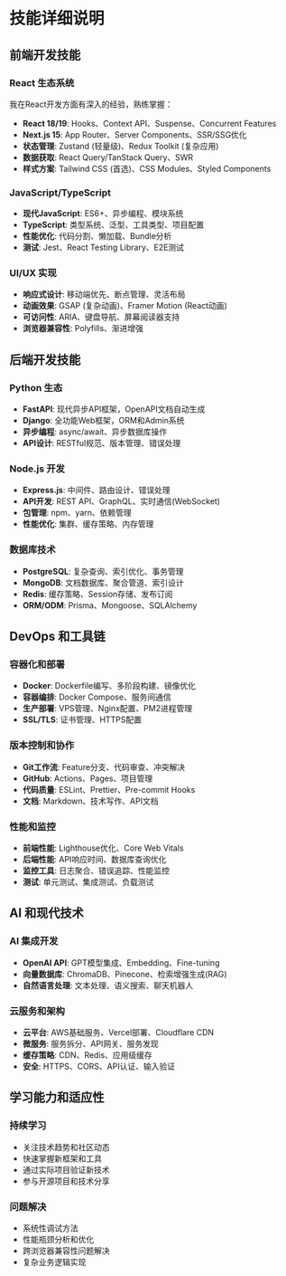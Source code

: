 # 技能详细说明

## 前端开发技能

### React 生态系统
我在React开发方面有深入的经验，熟练掌握：
- **React 18/19**: Hooks、Context API、Suspense、Concurrent Features
- **Next.js 15**: App Router、Server Components、SSR/SSG优化
- **状态管理**: Zustand (轻量级)、Redux Toolkit (复杂应用)
- **数据获取**: React Query/TanStack Query、SWR
- **样式方案**: Tailwind CSS (首选)、CSS Modules、Styled Components

### JavaScript/TypeScript
- **现代JavaScript**: ES6+、异步编程、模块系统
- **TypeScript**: 类型系统、泛型、工具类型、项目配置
- **性能优化**: 代码分割、懒加载、Bundle分析
- **测试**: Jest、React Testing Library、E2E测试

### UI/UX 实现
- **响应式设计**: 移动端优先、断点管理、灵活布局
- **动画效果**: GSAP (复杂动画)、Framer Motion (React动画)
- **可访问性**: ARIA、键盘导航、屏幕阅读器支持
- **浏览器兼容性**: Polyfills、渐进增强

## 后端开发技能

### Python 生态
- **FastAPI**: 现代异步API框架，OpenAPI文档自动生成
- **Django**: 全功能Web框架，ORM和Admin系统
- **异步编程**: async/await、异步数据库操作
- **API设计**: RESTful规范、版本管理、错误处理

### Node.js 开发
- **Express.js**: 中间件、路由设计、错误处理
- **API开发**: REST API、GraphQL、实时通信(WebSocket)
- **包管理**: npm、yarn、依赖管理
- **性能优化**: 集群、缓存策略、内存管理

### 数据库技术
- **PostgreSQL**: 复杂查询、索引优化、事务管理
- **MongoDB**: 文档数据库、聚合管道、索引设计
- **Redis**: 缓存策略、Session存储、发布订阅
- **ORM/ODM**: Prisma、Mongoose、SQLAlchemy

## DevOps 和工具链

### 容器化和部署
- **Docker**: Dockerfile编写、多阶段构建、镜像优化
- **容器编排**: Docker Compose、服务间通信
- **生产部署**: VPS管理、Nginx配置、PM2进程管理
- **SSL/TLS**: 证书管理、HTTPS配置

### 版本控制和协作
- **Git工作流**: Feature分支、代码审查、冲突解决
- **GitHub**: Actions、Pages、项目管理
- **代码质量**: ESLint、Prettier、Pre-commit Hooks
- **文档**: Markdown、技术写作、API文档

### 性能和监控
- **前端性能**: Lighthouse优化、Core Web Vitals
- **后端性能**: API响应时间、数据库查询优化
- **监控工具**: 日志聚合、错误追踪、性能监控
- **测试**: 单元测试、集成测试、负载测试

## AI 和现代技术

### AI 集成开发
- **OpenAI API**: GPT模型集成、Embedding、Fine-tuning
- **向量数据库**: ChromaDB、Pinecone、检索增强生成(RAG)
- **自然语言处理**: 文本处理、语义搜索、聊天机器人

### 云服务和架构
- **云平台**: AWS基础服务、Vercel部署、Cloudflare CDN
- **微服务**: 服务拆分、API网关、服务发现
- **缓存策略**: CDN、Redis、应用级缓存
- **安全**: HTTPS、CORS、API认证、输入验证

## 学习能力和适应性

### 持续学习
- 关注技术趋势和社区动态
- 快速掌握新框架和工具
- 通过实际项目验证新技术
- 参与开源项目和技术分享

### 问题解决
- 系统性调试方法
- 性能瓶颈分析和优化
- 跨浏览器兼容性问题解决
- 复杂业务逻辑实现